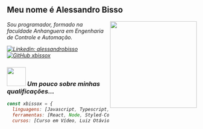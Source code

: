 <h2> Meu nome é Alessandro Bisso </h2>
<img align='right' src="https://media.giphy.com/media/v1.Y2lkPTc5MGI3NjExY2Y4ZjVybDh2d256c2pieTlxa3dlanltbDhib3Y4bGNkcXlhbGZteCZlcD12MV9pbnRlcm5hbF9naWZfYnlfaWQmY3Q9Zw/5GqrzudeH7m7fKrUoc/giphy.gif" width="230">
<p><em>Sou programador, formado na faculdade Anhanguera em Engenharia de Controle e Automação.</br></p>


[![Linkedin: alessandrobisso](https://img.shields.io/badge/-xbissox-blue?style=flat-square&logo=Linkedin&logoColor=white&link=https://www.linkedin.com/in/alessandro-bisso-a90a2a7a/)](https://www.linkedin.com/in/alessandro-bisso-a90a2a7a/)
[![GitHub xbissox](https://img.shields.io/github/followers/xbissox?label=follow&style=social)](https://github.com/xbissox)


### <img src="https://media.giphy.com/media/VgCDAzcKvsR6OM0uWg/giphy.gif" width="50"> Um pouco sobre minhas qualificações...  

```javascript
const xbissox = {
  linguagens: [Javascript, Typescript, HTML, CSS, Python],
  ferramentas: [React, Node, Styled-Components, Docker],
  cursos: [Curso em Vídeo, Luiz Otávio Miranda (Udemy)]
  
```
